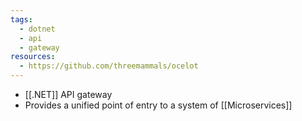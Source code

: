 ```yaml
---
tags:
  - dotnet
  - api
  - gateway
resources:
  - https://github.com/threemammals/ocelot
---
```

- [[.NET]] API gateway
- Provides a unified point of entry to a system of [[Microservices]]